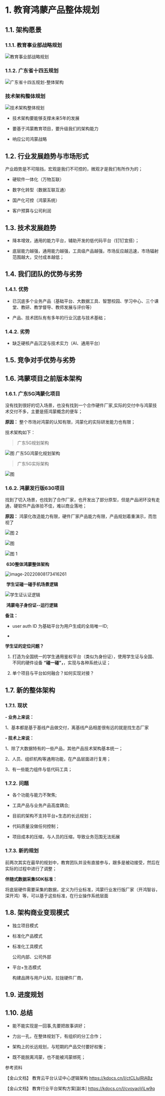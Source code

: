 # 1. 教育鸿蒙产品整体规划

## 1.1. 架构愿景

### 1.1.1. 教育事业部战略规划

![教育事业部战略规划](../../images/c517967f298af367fe1cf9d05c950bb51d9e6289cc06b52ea609eb128538877b.png)  

### 1.1.2. 广东省十四五规划

![广东省十四五规划-整体架构](../../images/14b381ca6b6171440467212909b5fe4eebea59bf41dfded7caa353f091f5e6b9.png)  

### 技术架构整体规划

![技术架构整体规划](drawio/鸿蒙教育产品整体架构规划.drawio.svg)
  
- 技术架构要能够支撑未来5年的发展

- 要基于鸿蒙教育项目，要升级我们的架构能力

- 响应公司鸿蒙战略

## 1.2. 行业发展趋势与市场形式

产业趋势是不可阻挡，宏观是我们不可控的，微观才是我们有所作为的；

- 硬软件一体化（万物互联）
  
- 数字化转型（数据互联互通）
  
- 国产化可控（鸿蒙系统）
  
- 客户预算与公司利润

## 1.3. 技术发展趋势

- 降本增效，通用的能力平台，辅助开发的低代码平台（钉钉宜搭）；
  
- 底层能力越强，通用能力越强，工具级产品越强，市场反应越迅速，市场辐射范围越大，交付成本越低；

## 1.4. 我们团队的优势与劣势

### 1.4.1. 优势

- 已沉底多个业务产品（基础平台、大数据工具、智慧校园、学习中心、三个课堂、教研、教学督导、教师发展与评价等）
  
- 产品、技术团队有有多年的行业沉底与技术基础；

### 1.4.2. 劣势

- 缺乏硬核产品沉淀与技术实力（AI、通用平台）
  
## 1.5. 竞争对手优势与劣势

## 1.6. 鸿蒙项目之前版本架构

### 1.6.1. 广东5G鸿蒙化项目

没有找到很好的切入场景，也没有找到一个合作硬件厂家,实际的交付中与鸿蒙技术交付不多，主要是搭鸿蒙概念的便车；

**原因：** 整个市场对鸿蒙的认知有限，鸿蒙化的实际研发能力也有限；

技术架构如下：

> 广东5G规划架构

![图 广东5G鸿蒙化规划架构](../../images/8a6d28515a737e671342c762bfa5e4693e635f7c921e6517dad8e5d686cab068.png)  

> 广东5G实际架构

![图 ](../../images/920610ab6b4359be91942a475be4d067103dda0ea682753d4092914f059c1a84.png)  

### 1.6.2. 鸿蒙发行版630项目

找到了切入场景，也找到了合作厂家，也开发出了部分原型，但是产品闭环没有走通，硬软件产品体验不佳，难以商业落地；

**原因：** 鸿蒙化改造能力有限，硬件厂家产品能力有限，产品规划着重演示，而忽视了

![图 2](../../images/cd6a610ee02615c7b5e5b4c80d7afd21624a77a959586dc630d012bfe08900ec.png)  

![图 ](../../images/3c640a86d15c98e679efc294847fb306250634965e93541ad0f7244ceae7e904.png)  

![图 1](../../images/5354843ca94441d27d0e20120b25bafeb7837403ccaefe0f2a1775006a157cde.png)  

​                                                                                                   **630整体鸿蒙整体架构**

![image-20220808173416261](D:\code\doc\zgdoc_management\docs\05_product\images\学生证碰一碰手机场景.png)

​                                                                                     **学生证碰一碰手机场景逻辑**

![学生证认证逻辑](drawio/鸿蒙学生证方案-执行逻辑.svg)

​                                                                                                    **鸿蒙电子身份证--运行逻辑**

**备注：**

- user auth ID 为基础平台为用户生成的全局唯一ID;

-

**学生证的定位问题？**

1. 打造为全国统一的学生通用鉴权平台（类似为身份证），使用学生证与全国、不同的硬件设备 **“碰一碰”，**，实现与各种系统认证；

2. 单个项目与平台如何融合？如何实现对接？

## 1.7. 新的整体架构

### 1.7.1. 现状

**- 业务上来说：**

  1、基本都是基于基线产品做交付，离基线产品相差很有远的就是找生态厂家

**- 技术上来说：**

  1、除了大数据特有的一些产品，其他产品技术架构基本统一；

  2、人员、组织机构等通用功能，在产品层面进行复用；

  3、有一些能力组件与低代码工具；

### 1.7.2. 问题

- 各个功能与能力不聚焦;
  
- 工具产品与业务产品高度耦合;
  
- 目前的架构不支持平台+生态的长远规划；
  
- 代码质量没做任何控制；
  
- 项目成本的压缩，与人员的压缩，导致业务范围无法拓展

### 1.7.3. 新的规划

前两次其实在最早的规划中，教育团队并没有直接参与，跟多是被动接受，然后在实际的过程中进行了调整；

**伴随式数据采集SDK标准：**

将底层硬件需要采集的数据，定义为行业标准，鸿蒙行业发行版厂家（开鸿智谷，深开鸿）等，可以基于这些标准，在行业操作系统层面

## 1.8. 架构商业变现模式

- 独立项目模式
  
- 标准化产品模式
  
- 标准化工具模式
  
  公司内部、公司外部

- 平台+生态模式
  
  构建品牌与用户认知，拉拢硬件厂商，
  
## 1.9. 进度规划

## 1.10. 总结

- 能不能实现是一回事,先要把故事讲好；

- 力出一孔，在整体规划下，有组织的分工合作；
  
- 架构上的长远规划，与短期的产品交付要好权衡；
  
- 既不能脱离鸿蒙，也不能被鸿蒙绑死；

参考资料

【金山文档】 教育云平台认证中心逻辑架构
<https://kdocs.cn/l/ctCLIuIRlABz>

【金山文档】 教育行业平台架构方案[副本]
<https://kdocs.cn/l/cvoyaoViLw9q>
